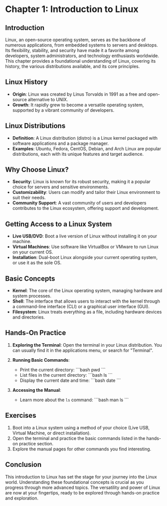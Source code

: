 
# Chapter 1: Introduction to Linux

## Introduction

Linux, an open-source operating system, serves as the backbone of numerous applications, from embedded systems to servers and desktops. Its flexibility, stability, and security have made it a favorite among developers, system administrators, and technology enthusiasts worldwide. This chapter provides a foundational understanding of Linux, covering its history, the various distributions available, and its core principles.

## Linux History

- **Origin**: Linux was created by Linus Torvalds in 1991 as a free and open-source alternative to UNIX.
- **Growth**: It rapidly grew to become a versatile operating system, supported by a vibrant community of developers.

## Linux Distributions

- **Definition**: A Linux distribution (distro) is a Linux kernel packaged with software applications and a package manager.
- **Examples**: Ubuntu, Fedora, CentOS, Debian, and Arch Linux are popular distributions, each with its unique features and target audience.

## Why Choose Linux?

- **Security**: Linux is known for its robust security, making it a popular choice for servers and sensitive environments.
- **Customizability**: Users can modify and tailor their Linux environment to suit their needs.
- **Community Support**: A vast community of users and developers contributes to the Linux ecosystem, offering support and development.

## Getting Access to a Linux System

- **Live USB/DVD**: Boot a live version of Linux without installing it on your machine.
- **Virtual Machines**: Use software like VirtualBox or VMware to run Linux on your current OS.
- **Installation**: Dual-boot Linux alongside your current operating system, or use it as the sole OS.

## Basic Concepts

- **Kernel**: The core of the Linux operating system, managing hardware and system processes.
- **Shell**: The interface that allows users to interact with the kernel through a command-line interface (CLI) or a graphical user interface (GUI).
- **Filesystem**: Linux treats everything as a file, including hardware devices and directories.

## Hands-On Practice

1. **Exploring the Terminal**: Open the terminal in your Linux distribution. You can usually find it in the applications menu, or search for "Terminal".

2. **Running Basic Commands**:
   - Print the current directory:
     \```bash
     pwd
     \```
   - List files in the current directory:
     \```bash
     ls
     \```
   - Display the current date and time:
     \```bash
     date
     \```

3. **Accessing the Manual**:
   - Learn more about the `ls` command:
     \```bash
     man ls
     \```

## Exercises

1. Boot into a Linux system using a method of your choice (Live USB, Virtual Machine, or direct installation).
2. Open the terminal and practice the basic commands listed in the hands-on practice section.
3. Explore the manual pages for other commands you find interesting.

## Conclusion

This introduction to Linux has set the stage for your journey into the Linux world. Understanding these foundational concepts is crucial as you progress through more advanced topics. The versatility and power of Linux are now at your fingertips, ready to be explored through hands-on practice and exploration.

